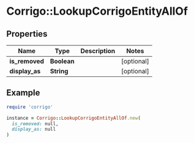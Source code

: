 # Corrigo::LookupCorrigoEntityAllOf

## Properties

| Name | Type | Description | Notes |
| ---- | ---- | ----------- | ----- |
| **is_removed** | **Boolean** |  | [optional] |
| **display_as** | **String** |  | [optional] |

## Example

```ruby
require 'corrigo'

instance = Corrigo::LookupCorrigoEntityAllOf.new(
  is_removed: null,
  display_as: null
)
```

